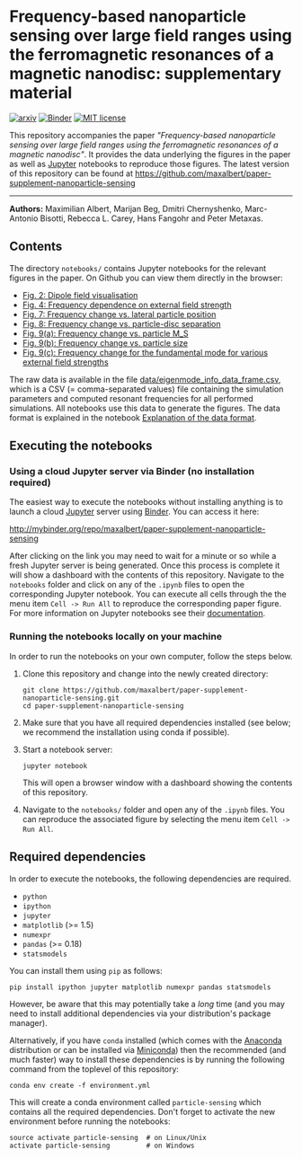 # Frequency-based nanoparticle sensing over large field ranges using the ferromagnetic resonances of a magnetic nanodisc: supplementary material

<a href="https://arxiv.org/abs/1604.07277"><img src="https://img.shields.io/badge/preprint-arxiv:1604.07277-lightgrey.svg" alt="arxiv"></a>
[![Binder](http://mybinder.org/badge.svg)](http://mybinder.org/repo/maxalbert/paper-supplement-nanoparticle-sensing)
[![MIT license](https://img.shields.io/badge/license-MIT-blue.svg?style=flat-square)](https://github.com/poliastro/poliastro/raw/master/COPYING)

This repository accompanies the paper _"Frequency-based nanoparticle sensing over large field ranges using the ferromagnetic resonances of a magnetic nanodisc"_.
It provides the data underlying the figures in the paper as well as [Jupyter](https://jupyter.org/) notebooks to reproduce those figures.
The latest version of this repository can be found at https://github.com/maxalbert/paper-supplement-nanoparticle-sensing

----------

**Authors:**
Maximilian Albert, Marijan Beg, Dmitri Chernyshenko, Marc-Antonio Bisotti, Rebecca L. Carey, Hans Fangohr and Peter Metaxas.


## Contents

The directory `notebooks/` contains Jupyter notebooks for the relevant figures in the paper.
On Github you can view them directly in the browser:

- [Fig. 2: Dipole field visualisation](./notebooks/fig_2_dipole_field_visualisation.ipynb)
- [Fig. 4: Frequency dependence on external field strength](./notebooks/fig_4_frequency_dependence_on_external_field.ipynb)
- [Fig. 7: Frequency change vs. lateral particle position](./notebooks/fig_7_frequency_change_vs_lateral_particle_position.ipynb)
- [Fig. 8: Frequency change vs. particle-disc separation](./notebooks/fig_8_frequency_change_vs_particle_separation.ipynb)
- [Fig. 9(a): Frequency change vs. particle M_S](./notebooks/fig_9a_dependence_of_frequency_change_on_particle_Ms.ipynb)
- [Fig. 9(b): Frequency change vs. particle size](./notebooks/fig_9b_dependence_of_frequency_change_on_particle_size.ipynb)
- [Fig. 9(c): Frequency change for the fundamental mode for various external field strengths](./notebooks/fig_9c_comparison_of_frequency_change_for_various_external_field_strengths.ipynb)

The raw data is available in the file [data/eigenmode_info_data_frame.csv](./data/eigenmode_info_data_frame.csv), which is a CSV (= comma-separated values) file containing the simulation parameters and computed resonant frequencies for all performed simulations. All notebooks use this data to generate the figures.
The data format is explained in the notebook [Explanation of the data format](./notebooks/explanation_of_the_data_format.ipynb).


## Executing the notebooks

### Using a cloud Jupyter server via Binder (no installation required)

The easiest way to execute the notebooks without installing anything
is to launch a cloud [Jupyter](https://jupyter.org/) server using
[Binder](http://mybinder.org/). You can access it here:

http://mybinder.org/repo/maxalbert/paper-supplement-nanoparticle-sensing

After clicking on the link you may need to wait for a minute or so while
a fresh Jupyter server is being generated. Once this process is complete
it will show a dashboard with the contents of this repository. Navigate
to the `notebooks` folder and click on any of the `.ipynb` files to open
the corresponding Jupyter notebook. You can execute all cells through the
the menu item `Cell -> Run All` to reproduce the corresponding paper figure.
For more information on Jupyter notebooks see their
[documentation](https://jupyter.readthedocs.io/en/latest/index.html).

### Running the notebooks locally on your machine

In order to run the notebooks on your own computer, follow the steps below.

1. Clone this repository and change into the newly created directory:
   ```
   git clone https://github.com/maxalbert/paper-supplement-nanoparticle-sensing.git
   cd paper-supplement-nanoparticle-sensing
   ```

2. Make sure that you have all required dependencies installed (see below; we recommend the installation using conda if possible).

3. Start a notebook server:
   ```
   jupyter notebook
   ```
   This will open a browser window with a dashboard showing the contents of this repository.

4. Navigate to the `notebooks/` folder and open any of the `.ipynb` files. You can reproduce
the associated figure by selecting the menu item `Cell -> Run All`.


## Required dependencies

In order to execute the notebooks, the following dependencies are required.

- `python`
- `ipython`
- `jupyter`
- `matplotlib` (>= 1.5)
- `numexpr`
- `pandas` (>= 0.18)
- `statsmodels`

You can install them using `pip` as follows:
```
pip install ipython jupyter matplotlib numexpr pandas statsmodels
```
However, be aware that this may potentially take a *long* time (and
you may need to install additional dependencies via your
distribution's package manager).

Alternatively, if you have `conda` installed (which comes with the [Anaconda](https://docs.continuum.io/anaconda/index) distribution
or can be installed via [Miniconda](http://conda.pydata.org/miniconda.html)) then the recommended (and much faster) way to install these dependencies
is by running the following command from the toplevel of this repository:
```
conda env create -f environment.yml
```
This will create a conda environment called `particle-sensing` which contains all the required dependencies.
Don't forget to activate the new environment before running the notebooks:
```
source activate particle-sensing  # on Linux/Unix
activate particle-sensing         # on Windows
```
